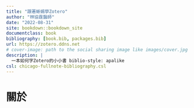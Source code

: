 ```yaml
--- 
title: "跟著蜥蜴學Zotero"
author: "林協霆醫師"
date: "2022-08-31"
site: bookdown::bookdown_site
documentclass: book
bibliography: [book.bib, packages.bib]
url: https://zotero.ddns.net
# cover-image: path to the social sharing image like images/cover.jpg
description: |
  一本如何字Zotero的小小書 biblio-style: apalike
csl: chicago-fullnote-bibliography.csl
---
```

# 關於

